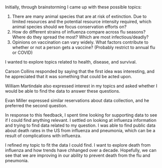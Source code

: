 Initially, through brainstorming I came up with these possible topics:

1. There are many animal species that are at risk of extinction. Due to limited resources and the potential resource intensity required, which animal species should we focus conservation efforts on?
2. How do different strains of influenza compare across flu seasons? Where do they spread the most? Which are most infectious/deadly?
3. Opinions on vaccination can vary widely. What factors contribute to whether or not a person gets a vaccine? (Probably restrict to annual flu or COVID)

I wanted to explore topics related to health, disease, and survival.

Carson Collins responded by saying that the first idea was interesting, and he appreciated that it was something that could be acted upon.

William Martindale also expressed interest in my topics and asked whether I would be able to find the data to answer these questions.

Evan Miller expressed similar reservations about data collection, and he preferred the second question.


In response to this feedback, I spent time looking for supporting data to see if I could find anything relevant. I settled on looking at influenza information and trying to find data related to my question. I was able to find public data about death rates in the US from influenza and pneumonia, which can be a result of complications with influenza. 

I refined my topic to fit the data I could find. I want to explore death from influenza and how trends have chhanged over a decade. Hopefully, we can see that we are improving in our ability to prevent death from the flu and pneumonia.